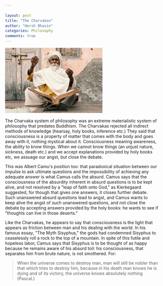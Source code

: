 ```yaml
---

layout: post
title: "The Charvakas"
author: "Hersh Bhasin"
categories: Philosophy
comments: true
---
```


![img](/assets/charvarka_1.jpg)



The Charvaka system of philosophy  was an extreme materialistic system of philosophy that predates Buddhism. The Charvakas rejected all indirect methods of knowledge (hearsay, holy books, inference etc.) They said that  consciousness is a property of matter that comes with the body and goes away with it, nothing mystical about it. Consciousness meaning awareness, the ability to know things. When we cannot know things (an unjust nature, sickness, death  etc.) and we accept explanations provided by holy books etc, we assuage our angst, but close the debate. 

This was Albert Camu's position too: that paradoxical situation between our impulse to ask ultimate questions and the impossibility of achieving any adequate answer is what Camus calls the absurd. Camus says that the  consciousness of the absurdity inherent in absurd questions is to be kept alive, and not resolved by a "leap of faith onto God," as Kierkegaard suggested, for though that gives one answers, it closes further debate.  Such unanswered absurd questions lead to angst,  and Camus wants to keep alive the angst of such unanswered  questions, and not close the debate by accepting answers provided by the holy books: he wants  to see if "thoughts can live in those deserts." 

Like the Charvakas, he appears to say that consciousness is the light that appears as friction between man and his dealing with the world. In his famous essay, "The Myth Sisyphus," the gods had condemned Sisyphus to ceaselessly roll a rock to the top of a mountain. In spite of this futile and hopeless labor, Camus says that Sisyphus is to be thought of as happy because he remains aware of his absurd toil:  his consciousness, that separates him from brute nature, is not smothered. For:

> When the universe comes to destroy man, man will still be nobler than that which tries to destroy him, because in his death man knows he is dying and of its victory, the universe knows absolutely nothing (Pascal.)